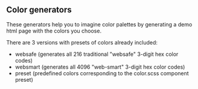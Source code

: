 Color generators
----------------

These generators help you to imagine color palettes by generating a demo html page with the colors you choose. 

There are 3 versions with presets of colors already included:
 - websafe   (generates all 216 traditional "websafe" 3-digit hex color codes)
 - websmart  (generates all 4096 "web-smart" 3-digit hex color codes)
 - preset    (predefined colors corresponding to the color.scss component preset)
